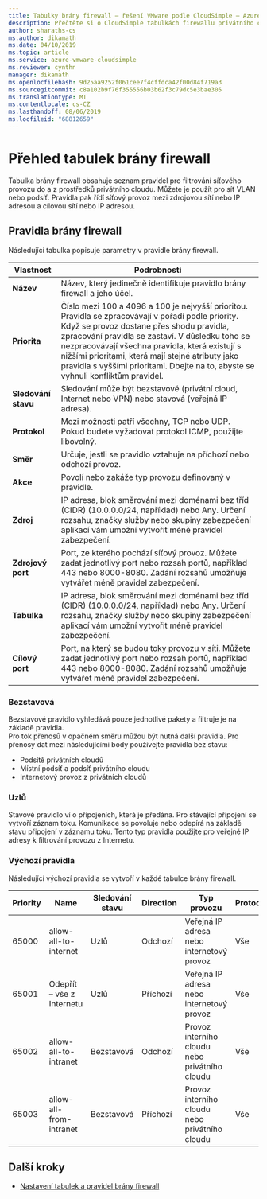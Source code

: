 ```yaml
---
title: Tabulky brány firewall – řešení VMware podle CloudSimple – Azure
description: Přečtěte si o CloudSimple tabulkách firewallu privátního cloudu a pravidlech brány firewall.
author: sharaths-cs
ms.author: dikamath
ms.date: 04/10/2019
ms.topic: article
ms.service: azure-vmware-cloudsimple
ms.reviewer: cynthn
manager: dikamath
ms.openlocfilehash: 9d25aa9252f061cee7f4cffdca42f00d84f719a3
ms.sourcegitcommit: c8a102b9f76f355556b03b62f3c79dc5e3bae305
ms.translationtype: MT
ms.contentlocale: cs-CZ
ms.lasthandoff: 08/06/2019
ms.locfileid: "68812659"
---
```

# <a name="firewall-tables-overview"></a>Přehled tabulek brány firewall

Tabulka brány firewall obsahuje seznam pravidel pro filtrování síťového provozu do a z prostředků privátního cloudu. Můžete je použít pro síť VLAN nebo podsíť. Pravidla pak řídí síťový provoz mezi zdrojovou sítí nebo IP adresou a cílovou sítí nebo IP adresou.

## <a name="firewall-rules"></a>Pravidla brány firewall

Následující tabulka popisuje parametry v pravidle brány firewall.

| Vlastnost | Podrobnosti |
| ---------| --------|
| **Název** | Název, který jedinečně identifikuje pravidlo brány firewall a jeho účel. |
| **Priorita** | Číslo mezi 100 a 4096 a 100 je nejvyšší prioritou. Pravidla se zpracovávají v pořadí podle priority. Když se provoz dostane přes shodu pravidla, zpracování pravidla se zastaví. V důsledku toho se nezpracovávají všechna pravidla, která existují s nižšími prioritami, která mají stejné atributy jako pravidla s vyššími prioritami.  Dbejte na to, abyste se vyhnuli konfliktům pravidel. |
| **Sledování stavu** | Sledování může být bezstavové (privátní cloud, Internet nebo VPN) nebo stavová (veřejná IP adresa).  |
| **Protokol** | Mezi možnosti patří všechny, TCP nebo UDP. Pokud budete vyžadovat protokol ICMP, použijte libovolný. |
| **Směr** | Určuje, jestli se pravidlo vztahuje na příchozí nebo odchozí provoz. |
| **Akce** | Povolí nebo zakáže typ provozu definovaný v pravidle. |
| **Zdroj** | IP adresa, blok směrování mezi doménami bez tříd (CIDR) (10.0.0.0/24, například) nebo Any.  Určení rozsahu, značky služby nebo skupiny zabezpečení aplikací vám umožní vytvořit méně pravidel zabezpečení. |
| **Zdrojový port** | Port, ze kterého pochází síťový provoz.  Můžete zadat jednotlivý port nebo rozsah portů, například 443 nebo 8000-8080. Zadání rozsahů umožňuje vytvářet méně pravidel zabezpečení. |
| **Tabulka** | IP adresa, blok směrování mezi doménami bez tříd (CIDR) (10.0.0.0/24, například) nebo Any.  Určení rozsahu, značky služby nebo skupiny zabezpečení aplikací vám umožní vytvořit méně pravidel zabezpečení.  |
| **Cílový port** | Port, na který se budou toky provozu v síti.  Můžete zadat jednotlivý port nebo rozsah portů, například 443 nebo 8000-8080. Zadání rozsahů umožňuje vytvářet méně pravidel zabezpečení.|

### <a name="stateless"></a>Bezstavová

Bezstavové pravidlo vyhledává pouze jednotlivé pakety a filtruje je na základě pravidla.  
Pro tok přenosů v opačném směru můžou být nutná další pravidla.  Pro přenosy dat mezi následujícími body používejte pravidla bez stavu:

* Podsítě privátních cloudů
* Místní podsíť a podsíť privátního cloudu
* Internetový provoz z privátních cloudů

### <a name="stateful"></a>Uzlů

 Stavové pravidlo ví o připojeních, která je předána. Pro stávající připojení se vytvoří záznam toku. Komunikace se povoluje nebo odepírá na základě stavu připojení v záznamu toku.  Tento typ pravidla použijte pro veřejné IP adresy k filtrování provozu z Internetu.

### <a name="default-rules"></a>Výchozí pravidla

Následující výchozí pravidla se vytvoří v každé tabulce brány firewall.

|Priority|Name|Sledování stavu|Direction|Typ provozu|Protocol|Source|Zdrojový port|Cíl|Cílový port|Action|
|--------|----|--------------|---------|------------|--------|------|-----------|-----------|----------------|------|
|65000|allow-all-to-internet|Uzlů|Odchozí|Veřejná IP adresa nebo internetový provoz|Vše|Any|Any|Any|Any|Allow|
|65001|Odepřít – vše z Internetu|Uzlů|Příchozí|Veřejná IP adresa nebo internetový provoz|Vše|Any|Any|Any|Any|Odepřít|
|65002|allow-all-to-intranet|Bezstavová|Odchozí|Provoz interního cloudu nebo privátního cloudu|Vše|Any|Any|Any|Any|Allow|
|65003|allow-all-from-intranet|Bezstavová|Příchozí|Provoz interního cloudu nebo privátního cloudu|Vše|Any|Any|Any|Any|Allow|

## <a name="next-steps"></a>Další kroky

* [Nastavení tabulek a pravidel brány firewall](https://docs.azure.cloudsimple.com/firewall/)